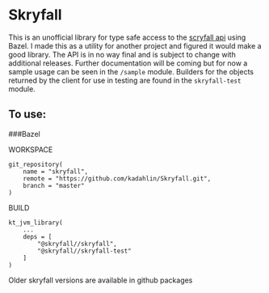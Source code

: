 # Skryfall

This is an unofficial library for type safe access to the [scryfall api](https://scryfall.com/docs/api) using Bazel. I made this as a utility for another project and figured it would make a good library. The API is in no
way final and is subject to change with additional releases. Further documentation will be coming but for now a sample
usage can be seen in the `/sample` module. Builders for the objects returned by the client for use in testing are found
in the `skryfall-test` module.

## To use:

###Bazel

WORKSPACE

```
git_repository(
    name = "skryfall",
    remote = "https://github.com/kadahlin/Skryfall.git",
    branch = "master"
)
```

BUILD
```
kt_jvm_library(
    ...
    deps = [
        "@skryfall//skryfall",
        "@skryfall//skryfall-test"
    ]
)
```

Older skryfall versions are available in github packages
